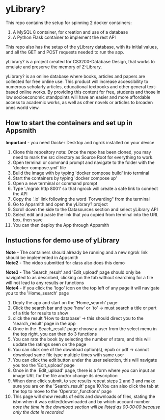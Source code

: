 # yLibrary? 

This repo contains the setup for spinning 2 docker containers:
  1. A MySQL 8 container, for creation and use of a database
  2. A Python Flask container to implement the rest API

This repo also has the setup of the yLibrary database, with its initial values, and all the GET and POST requests needed to run 
the app.

yLibrary? is a project created for CS3200-Database Design, that works to emulate and preserve the memory of Z-Library.

yLibrary? is an online database where books, articles and papers are collected for free online use. 
This product will increase accessibility to numerous scholarly articles, educational textbooks and other general text-based online works. 
By providing this content for free, students and those in low socioeconomic standpoints will have an easier and more affordable 
access to academic works, as well as other novels or articles to broaden ones world view.
  
## How to start the containers and set up in Appsmith
**Important** - you need Docker Desktop and ngrok installed on your device

  1. Clone this repository
  note: Once the repo has been cloned, you may need to mark the src directory as Source Root for everything to work.
  2. Open terminal or command prompt and navigate to the folder with the 'docker-compose.yml' file
  3. Build the image with by typing 'docker compose build' into terminal
  4. Start the containers by typing 'docker compose up'
  5. Open a new terminal or command prompt
  6. Type './ngrok http 8001' so that ngrock will create a safe link to connect the API
  7. Copy the '.io' link following the word 'Forwarding" from the terminal
  8. Go to Appsmith and open the yLibrary? project
  9. Scroll down the side to the Datasources section and select yLibrary API
  10. Select edit and paste the link that you copied from terminal into the URL box, then save
  11. You can then deploy the App through Appsmith

## Instuctions for demo use of yLibrary
**Note** - The containers should already be running and a new ngrok link should be implemented in Appsmith  
**Note2** - The video submitted for class also does this demo

**Note3** - The 'Search_result' and 'Edit_upload' page should only be navigated to as described, clicking on the tab without searching 
for a file will not lead to any results or functions  
**Note4** - if you click the 'logo' icon on the top left of any page it will navigate you to the 'Home_search' page

  1. Deply the app and start on the 'Home_search' page
  2. Click the search bar and type 'how' or 'to' -> must search a title or part of a title for results to show
  3. click the result 'How to database' -> this should direct you to the 'search_result' page in the app
  4. Once in the 'Seach_result' page choose a user from the select menu in the top right, you can then do 3 functions
  5. You can rate the book by selecting the number of stars, and this will update the ratings seen on the page
  6. You can click one of the download option(s), epub or pdf -> cannot download same file type multiple times with same user
  7. You can click the edit button under the user selection, this will navigate you too the 'Edit_upload' page
  8. Once in the 'Edit_upload' page, there is a form where you can input an image URL for the file and/or change its description
  9. When done click submit, to see results repeat steps 2 and 3 and make sure you are on the 'Search_result' page
  10.You can also click the tab at the top to move to the 'Operator_functions' page
  11. This page will show results of edits and downloads of files, stating the isbn when it was edited/downloaded and by which account number  
  *note the time in the download section will be listed as 00:00:00 because only the date is recorded*
  
  

